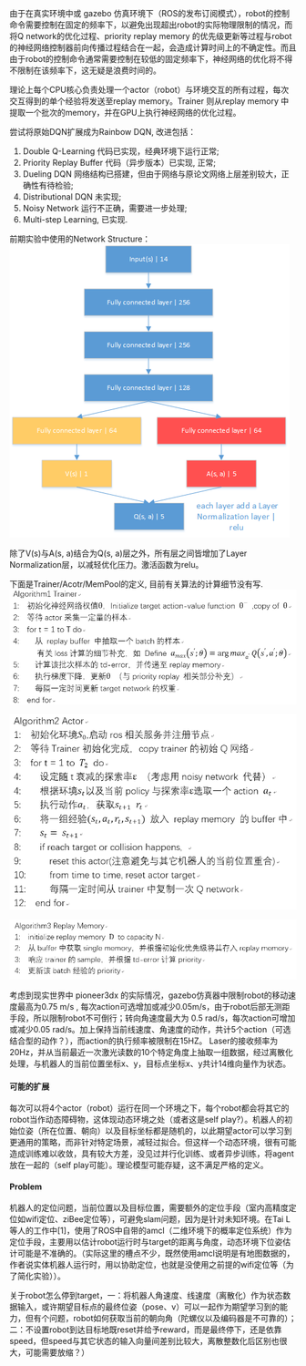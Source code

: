 
由于在真实环境中或 gazebo 仿真环境下（ROS的发布订阅模式），robot的控制命令需要控制在固定的频率下，以避免出现超出robot的实际物理限制的情况，而将Q network的优化过程、priority replay memory 的优先级更新等过程与robot的神经网络控制器前向传播过程结合在一起，会造成计算时间上的不确定性。而且由于robot的控制命令通常需要控制在较低的固定频率下，神经网络的优化将不得不限制在该频率下，这无疑是浪费时间的。

理论上每个CPU核心负责处理一个actor（robot）与环境交互的所有过程，每次交互得到的单个经验将发送至replay memory。Trainer 则从replay memory 中提取一个批次的memory，并在GPU上执行神经网络的优化过程。

尝试将原始DQN扩展成为Rainbow DQN, 改进包括：
1. Double Q-Learning 代码已实现，经典环境下运行正常;
2. Priority Replay Buffer 代码（异步版本）已实现, 正常;
3. Dueling DQN 网络结构已搭建，但由于网络与原论文网络上层差别较大，正确性有待检验;
4. Distributional DQN 未实现;
5. Noisy Network 运行不正确，需要进一步处理;
6. Multi-step Learning, 已实现.

前期实验中使用的Network Structure：
![net](../img/network_structure.png)

除了V(s)与A(s, a)结合为Q(s, a)层之外，所有层之间皆增加了Layer Normalization层，以减轻优化压力。激活函数为relu。

下面是Trainer/Acotr/MemPool的定义, 目前有关算法的计算细节没有写.
![net](../img/Trainer.png)

![net](../img/Actor.png)

![net](../img/RM.png)

考虑到现实世界中 pioneer3dx 的实际情况，gazebo仿真器中限制robot的移动速度最高为0.75 m/s , 每次action可选增加或减少0.05m/s，由于robot后部无测距手段，所以限制robot不可倒行；转向角速度最大为 0.5 rad/s，每次action可增加或减少0.05 rad/s。加上保持当前线速度、角速度的动作，共计5个action（可选结合型的动作？），而action的执行频率被限制在15HZ。
Laser的接收频率为20Hz，并从当前最近一次激光读数的10个特定角度上抽取一组数据，经过离散化处理，与机器人的当前位置坐标x、y，目标点坐标x、y共计14维向量作为状态。


#### 可能的扩展
每次可以将4个actor（robot）运行在同一个环境之下，每个robot都会将其它的robot当作动态障碍物，这体现动态环境之处（或者这是self play?）。机器人的初始位姿（所在位置、朝向）以及目标坐标都是随机的，以此期望actor可以学习到更通用的策略，而非针对特定场景，减轻过拟合。但这样一个动态环境，很有可能造成训练难以收敛，具有较大方差，没见过并行化训练、或者异步训练，将agent放在一起的（self play可能）。理论模型可能存疑，这不满足严格的定义。

#### Problem
机器人的定位问题，当前位置以及目标位置，需要额外的定位手段（室内高精度定位如wifi定位、ziBee定位等），可避免slam问题，因为是针对未知环境。在Tai L等人的工作中[1]，使用了ROS中自带的amcl（二维环境下的概率定位系统）作为定位手段，主要用以估计robot运行时与target的距离与角度，动态环境下位姿估计可能是不准确的。（实际这里的槽点不少，既然使用amcl说明是有地图数据的，作者说实体机器人运行时，用以协助定位，也就是没使用之前提的wifi定位等（为了简化实验））。

关于robot怎么停到target，一：将机器人角速度、线速度（离散化）作为状态数据输入，或许期望目标点的最终位姿（pose、v）可以一起作为期望学习到的能力，但有个问题，robot如何获取当前的朝向角（陀螺仪以及编码器是不可靠的）； 二：不设置robot到达目标地既reset并给予reward，而是最终停下，还是依靠speed，但speed与其它状态的输入向量间差别比较大，离散整数化后区别也很大，可能需要放缩？）